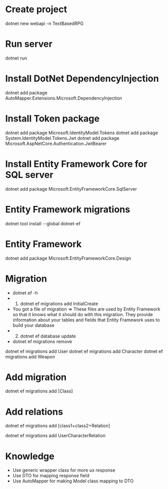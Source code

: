# Create project
dotnet new webapi -n TextBasedRPG

# Run server
dotnet run

# Install DotNet DependencyInjection
dotnet add package AutoMapper.Extensions.Microsoft.DependencyInjection

# Install Token package
dotnet add package Microsoft.IdentityModel.Tokens
dotnet add package System.IdentityModel.Tokens.Jwt
dotnet add package Microsoft.AspNetCore.Authentication.JwtBearer

# Install Entity Framework Core for SQL server
dotnet add package Microsoft.EntityFrameworkCore.SqlServer
# Entity Framework migrations
dotnet tool install --global dotnet-ef
# Entity Framework
dotnet add package Microsoft.EntityFrameworkCore.Design
# Migration
- dotnet ef -h
- 1. dotnet ef migrations add InitialCreate
- You got a file of migration => These files are used by Entity Framework so that it knows what it should do with this migration. They provide information about your tables and fields that Entity Framework uses to build your database
- 2. dotnet ef database update
- dotnet ef migrations remove

dotnet ef migrations add User
dotnet ef migrations add Character
dotnet ef migrations add Weapon


# Add migration
dotnet ef migrations add [Class]
# Add relations
dotnet ef migrations add [class1+class2+Relation]

dotnet ef migrations add UserCharacterRelation

# Knowledge
- Use generic wrapper class for more ux response
- Use DTO for mapping response field
- Use AutoMapper for making Model class mapping to DTO